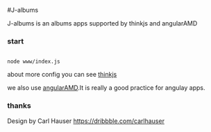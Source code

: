 #J-albums

J-albums is an albums apps supported by  thinkjs and angularAMD

### start

```shell

node www/index.js

```

about more config you can see [thinkjs](https://github.com/75team/thinkjs)

we also use [angularAMD](https://github.com/marcoslin/angularAMD).It is really a good practice for angulay apps.


### thanks 

Design by Carl Hauser https://dribbble.com/carlhauser



